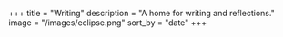 +++
title = "Writing"
description = "A home for writing and reflections."
image = "/images/eclipse.png"
sort_by = "date"
+++

